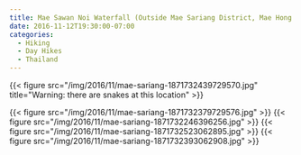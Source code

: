 ```yaml
---
title: Mae Sawan Noi Waterfall (Outside Mae Sariang District, Mae Hong Son)
date: 2016-11-12T19:30:00-07:00
categories:
  - Hiking
  - Day Hikes
  - Thailand
---
```



{{< figure src="/img/2016/11/mae-sariang-1871732439729570.jpg" title="Warning: there are snakes at this location" >}}

<!--more-->

{{< figure src="/img/2016/11/mae-sariang-1871732379729576.jpg"  >}}
{{< figure src="/img/2016/11/mae-sariang-1871732246396256.jpg"  >}}
{{< figure src="/img/2016/11/mae-sariang-1871732523062895.jpg"  >}}
{{< figure src="/img/2016/11/mae-sariang-1871732393062908.jpg"  >}}
